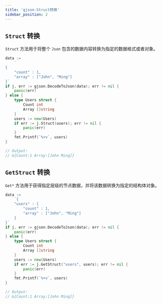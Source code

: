 ```yaml
---
title: 'gjson-Struct转换'
sidebar_position: 2
---
```


## `Struct` 转换

`Struct` 方法用于将整个 `Json` 包含的数据内容转换为指定的数据格式或者对象。

```  go
data :=
    `
{
    "count" : 1,
    "array" : ["John", "Ming"]
}`
if j, err := gjson.DecodeToJson(data); err != nil {
    panic(err)
} else {
    type Users struct {
        Count int
        Array []string
    }
    users := new(Users)
    if err := j.Struct(users); err != nil {
        panic(err)
    }
    fmt.Printf(`%+v`, users)
}

// Output:
// &{Count:1 Array:[John Ming]}

```

## `GetStruct` 转换

`Get*` 方法用于获得指定层级的节点数据，并将该数据转换为指定的结构体对象。

```  go
data :=
    `{
    "users" : {
        "count" : 1,
        "array" : ["John", "Ming"]
    }
}`
if j, err := gjson.DecodeToJson(data); err != nil {
    panic(err)
} else {
    type Users struct {
        Count int
        Array []string
    }
    users := new(Users)
    if err := j.GetStruct("users", users); err != nil {
        panic(err)
    }
    fmt.Printf(`%+v`, users)
}

// Output:
// &{Count:1 Array:[John Ming]}

```